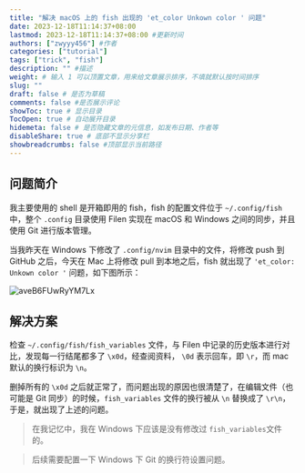 ```yaml
---
title: "解决 macOS 上的 fish 出现的 'et_color Unkown color ' 问题"
date: 2023-12-18T11:14:37+08:00
lastmod: 2023-12-18T11:14:37+08:00 #更新时间
authors: ["zwyyy456"] #作者
categories: ["tutorial"]
tags: ["trick", "fish"]
description: "" #描述
weight: # 输入 1 可以顶置文章，用来给文章展示排序，不填就默认按时间排序
slug: ""
draft: false # 是否为草稿
comments: false #是否展示评论
showToc: true # 显示目录
TocOpen: true # 自动展开目录
hidemeta: false # 是否隐藏文章的元信息，如发布日期、作者等
disableShare: true # 底部不显示分享栏
showbreadcrumbs: false #顶部显示当前路径
---
```

## 问题简介

我主要使用的 shell 是开箱即用的 fish，fish 的配置文件位于 `~/.config/fish` 中，整个 `.config` 目录使用 Filen 实现在 macOS 和 Windows 之间的同步，并且使用 Git 进行版本管理。

当我昨天在 Windows 下修改了 `.config/nvim` 目录中的文件，将修改 push 到 GitHub 之后，今天在 Mac 上将修改 pull 到本地之后，fish 就出现了 `'et_color: Unkown color '` 问题，如下图所示：

![aveB6FUwRyYM7Lx](https://pic-upyun.zwyyy456.tech/smms/2023-12-26-065726.png)

## 解决方案

检查 `~/.config/fish/fish_variables` 文件，与 Filen 中记录的历史版本进行对比，发现每一行结尾都多了 `\x0d`，经查阅资料， `\0d` 表示回车，即 `\r`，而 mac 默认的换行标识为 `\n`。

删掉所有的 `\x0d` 之后就正常了，而问题出现的原因也很清楚了，在编辑文件（也可能是 Git 同步）的时候，`fish_variables` 文件的换行被从 `\n` 替换成了 `\r\n`，于是，就出现了上述的问题。

> 在我记忆中，我在 Windows 下应该是没有修改过 `fish_variables`文件的。

> 后续需要配置一下 Windows 下 Git 的换行符设置问题。

